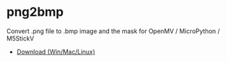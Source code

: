 # png2bmp
Convert .png file to .bmp image and the mask for OpenMV / MicroPython / M5StickV

- [Download (Win/Mac/Linux)](https://github.com/ksasao/png2bmp/releases/tag/v1.0)